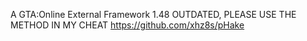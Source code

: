 A GTA:Online External Framework 
1.48
OUTDATED, PLEASE USE THE METHOD IN MY CHEAT
https://github.com/xhz8s/pHake
